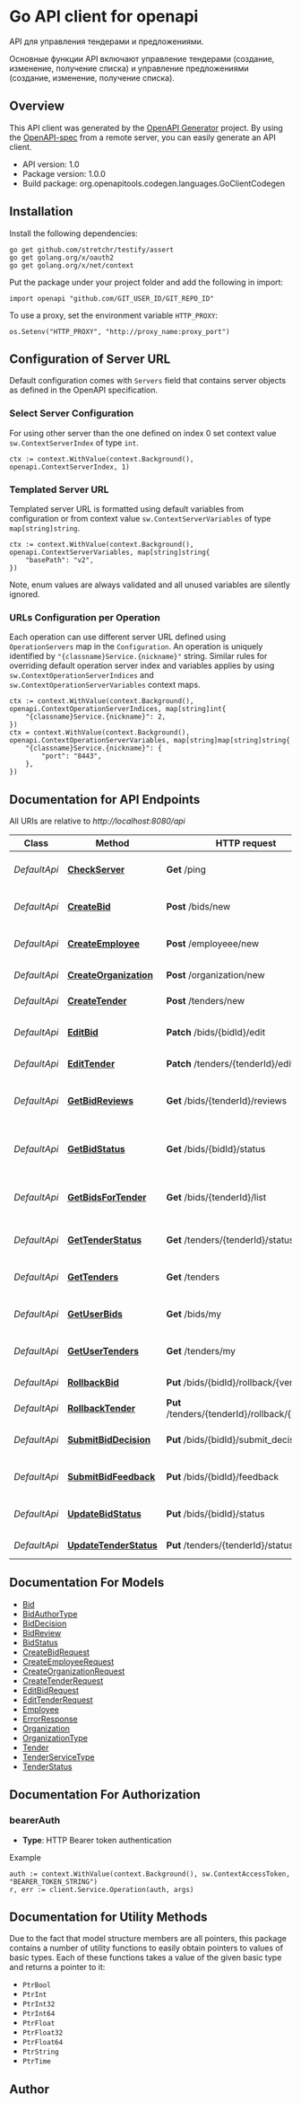 # Go API client for openapi

API для управления тендерами и предложениями. 

Основные функции API включают управление тендерами (создание, изменение, получение списка) и управление предложениями (создание, изменение, получение списка).


## Overview
This API client was generated by the [OpenAPI Generator](https://openapi-generator.tech) project.  By using the [OpenAPI-spec](https://www.openapis.org/) from a remote server, you can easily generate an API client.

- API version: 1.0
- Package version: 1.0.0
- Build package: org.openapitools.codegen.languages.GoClientCodegen

## Installation

Install the following dependencies:

```shell
go get github.com/stretchr/testify/assert
go get golang.org/x/oauth2
go get golang.org/x/net/context
```

Put the package under your project folder and add the following in import:

```golang
import openapi "github.com/GIT_USER_ID/GIT_REPO_ID"
```

To use a proxy, set the environment variable `HTTP_PROXY`:

```golang
os.Setenv("HTTP_PROXY", "http://proxy_name:proxy_port")
```

## Configuration of Server URL

Default configuration comes with `Servers` field that contains server objects as defined in the OpenAPI specification.

### Select Server Configuration

For using other server than the one defined on index 0 set context value `sw.ContextServerIndex` of type `int`.

```golang
ctx := context.WithValue(context.Background(), openapi.ContextServerIndex, 1)
```

### Templated Server URL

Templated server URL is formatted using default variables from configuration or from context value `sw.ContextServerVariables` of type `map[string]string`.

```golang
ctx := context.WithValue(context.Background(), openapi.ContextServerVariables, map[string]string{
	"basePath": "v2",
})
```

Note, enum values are always validated and all unused variables are silently ignored.

### URLs Configuration per Operation

Each operation can use different server URL defined using `OperationServers` map in the `Configuration`.
An operation is uniquely identified by `"{classname}Service.{nickname}"` string.
Similar rules for overriding default operation server index and variables applies by using `sw.ContextOperationServerIndices` and `sw.ContextOperationServerVariables` context maps.

```golang
ctx := context.WithValue(context.Background(), openapi.ContextOperationServerIndices, map[string]int{
	"{classname}Service.{nickname}": 2,
})
ctx = context.WithValue(context.Background(), openapi.ContextOperationServerVariables, map[string]map[string]string{
	"{classname}Service.{nickname}": {
		"port": "8443",
	},
})
```

## Documentation for API Endpoints

All URIs are relative to *http://localhost:8080/api*

Class | Method | HTTP request | Description
------------ | ------------- | ------------- | -------------
*DefaultApi* | [**CheckServer**](docs/DefaultApi.md#checkserver) | **Get** /ping | Проверка доступности сервера
*DefaultApi* | [**CreateBid**](docs/DefaultApi.md#createbid) | **Post** /bids/new | Создание нового предложения
*DefaultApi* | [**CreateEmployee**](docs/DefaultApi.md#createemployee) | **Post** /employeee/new | Создание нового пользователя
*DefaultApi* | [**CreateOrganization**](docs/DefaultApi.md#createorganization) | **Post** /organization/new | Создание новой организации
*DefaultApi* | [**CreateTender**](docs/DefaultApi.md#createtender) | **Post** /tenders/new | Создание нового тендера
*DefaultApi* | [**EditBid**](docs/DefaultApi.md#editbid) | **Patch** /bids/{bidId}/edit | Редактирование параметров предложения
*DefaultApi* | [**EditTender**](docs/DefaultApi.md#edittender) | **Patch** /tenders/{tenderId}/edit | Редактирование тендера
*DefaultApi* | [**GetBidReviews**](docs/DefaultApi.md#getbidreviews) | **Get** /bids/{tenderId}/reviews | Просмотр отзывов на прошлые предложения
*DefaultApi* | [**GetBidStatus**](docs/DefaultApi.md#getbidstatus) | **Get** /bids/{bidId}/status | Получение текущего статуса предложения
*DefaultApi* | [**GetBidsForTender**](docs/DefaultApi.md#getbidsfortender) | **Get** /bids/{tenderId}/list | Получение списка предложений для тендера
*DefaultApi* | [**GetTenderStatus**](docs/DefaultApi.md#gettenderstatus) | **Get** /tenders/{tenderId}/status | Получение текущего статуса тендера
*DefaultApi* | [**GetTenders**](docs/DefaultApi.md#gettenders) | **Get** /tenders | Получение списка тендеров
*DefaultApi* | [**GetUserBids**](docs/DefaultApi.md#getuserbids) | **Get** /bids/my | Получение списка ваших предложений
*DefaultApi* | [**GetUserTenders**](docs/DefaultApi.md#getusertenders) | **Get** /tenders/my | Получить тендеры пользователя
*DefaultApi* | [**RollbackBid**](docs/DefaultApi.md#rollbackbid) | **Put** /bids/{bidId}/rollback/{version} | Откат версии предложения
*DefaultApi* | [**RollbackTender**](docs/DefaultApi.md#rollbacktender) | **Put** /tenders/{tenderId}/rollback/{version} | Откат версии тендера
*DefaultApi* | [**SubmitBidDecision**](docs/DefaultApi.md#submitbiddecision) | **Put** /bids/{bidId}/submit_decision | Отправка решения по предложению
*DefaultApi* | [**SubmitBidFeedback**](docs/DefaultApi.md#submitbidfeedback) | **Put** /bids/{bidId}/feedback | Отправка отзыва по предложению
*DefaultApi* | [**UpdateBidStatus**](docs/DefaultApi.md#updatebidstatus) | **Put** /bids/{bidId}/status | Изменение статуса предложения
*DefaultApi* | [**UpdateTenderStatus**](docs/DefaultApi.md#updatetenderstatus) | **Put** /tenders/{tenderId}/status | Изменение статуса тендера


## Documentation For Models

 - [Bid](docs/Bid.md)
 - [BidAuthorType](docs/BidAuthorType.md)
 - [BidDecision](docs/BidDecision.md)
 - [BidReview](docs/BidReview.md)
 - [BidStatus](docs/BidStatus.md)
 - [CreateBidRequest](docs/CreateBidRequest.md)
 - [CreateEmployeeRequest](docs/CreateEmployeeRequest.md)
 - [CreateOrganizationRequest](docs/CreateOrganizationRequest.md)
 - [CreateTenderRequest](docs/CreateTenderRequest.md)
 - [EditBidRequest](docs/EditBidRequest.md)
 - [EditTenderRequest](docs/EditTenderRequest.md)
 - [Employee](docs/Employee.md)
 - [ErrorResponse](docs/ErrorResponse.md)
 - [Organization](docs/Organization.md)
 - [OrganizationType](docs/OrganizationType.md)
 - [Tender](docs/Tender.md)
 - [TenderServiceType](docs/TenderServiceType.md)
 - [TenderStatus](docs/TenderStatus.md)


## Documentation For Authorization



### bearerAuth

- **Type**: HTTP Bearer token authentication

Example

```golang
auth := context.WithValue(context.Background(), sw.ContextAccessToken, "BEARER_TOKEN_STRING")
r, err := client.Service.Operation(auth, args)
```


## Documentation for Utility Methods

Due to the fact that model structure members are all pointers, this package contains
a number of utility functions to easily obtain pointers to values of basic types.
Each of these functions takes a value of the given basic type and returns a pointer to it:

* `PtrBool`
* `PtrInt`
* `PtrInt32`
* `PtrInt64`
* `PtrFloat`
* `PtrFloat32`
* `PtrFloat64`
* `PtrString`
* `PtrTime`

## Author



